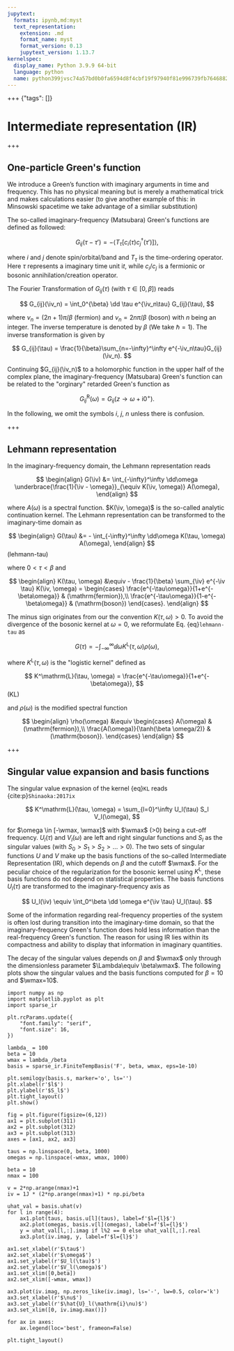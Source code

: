 ```yaml
---
jupytext:
  formats: ipynb,md:myst
  text_representation:
    extension: .md
    format_name: myst
    format_version: 0.13
    jupytext_version: 1.13.7
kernelspec:
  display_name: Python 3.9.9 64-bit
  language: python
  name: python399jvsc74a57bd0b0fa6594d8f4cbf19f97940f81e996739fb7646882a419484c72d19e05852a7e
---
```


+++ {"tags": []}

# Intermediate representation (IR)

$$
\newcommand{\iv}{{\mathrm{i}\nu}}
\newcommand{\wmax}{{\omega_\mathrm{max}}}
\newcommand{\dd}{{\mathrm{d}}}
$$

+++

## One-particle Green's function

We introduce a Green’s function with imaginary arguments in time and frequency.
This has no physical meaning but is merely a mathematical trick and makes calculations easier (to give another example of this: in Minsowski spacetime we take advantage of a similiar substitution)

The so-called imaginary-frequency (Matsubara) Green's functions are defined as followed: 

$$
G_{ij}(\tau-\tau') = -\langle T_\tau [c_i(\tau){c}^\dagger_j(\tau')]\rangle,
$$

where $i$ and $j$ denote spin/orbital/band and $T_\tau$ is the time-ordering operator.
Here $\tau$ represents a imaginary time unit $\mathrm{i}t$,
while $c_i$/$c_j$ is a fermionic or bosonic annihilation/creation operator.

The Fourier Transformation of $G_{ij}(\tau)$ (with $\tau \in [0,\beta]$) reads

$$
G_{ij}(\iv_n) = \int_0^{\beta} \dd \tau e^{\iv_n\tau} G_{ij}(\tau),
$$

where $\nu_n = (2n+1)\pi/\beta$ (fermion) and $\nu_n = 2n\pi/\beta$ (boson) with $n$ being an integer.
The inverse temperature is denoted by $\beta$ (We take $\hbar=1$).
The inverse transformation is given by

$$
G_{ij}(\tau) = \frac{1}{\beta}\sum_{n=-\infty}^\infty e^{-\iv_n\tau}G_{ij}(\iv_n).
$$ 

Continuing $G_{ij}(\iv_n)$ to a holomorphic function in the upper half of the complex plane,
the imaginary-frequency (Matsubara) Green's function can be related to the "orginary" retarded Green's function as

$$
G_{ij}^\mathrm{R}(\omega)=G_{ij}(z \rightarrow \omega+\mathrm{i}0^{+}).
$$

In the following, we omit the symbols $i$, $j$, $n$ unless there is confusion.

+++

## Lehmann representation

In the imaginary-frequency domain, the Lehmann representation reads

$$
\begin{align}
    G(\iv) &= \int_{-\infty}^\infty \dd\omega \underbrace{\frac{1}{\iv - \omega}}_{\equiv K(\iv, \omega)} A(\omega),
\end{align}
$$

where $A(\omega)$ is a spectral function.
$K(\iv, \omega)$ is the so-called analytic continuation kernel.
The Lehmann representation can be transformed to the imaginary-time domain as

$$
\begin{align}
    G(\tau) &= - \int_{-\infty}^\infty \dd\omega K(\tau, \omega) A(\omega),
\end{align}
$$ (lehmann-tau)

where $0 < \tau < \beta$ and 

$$
\begin{align}
    K(\tau, \omega) &\equiv - \frac{1}{\beta} \sum_{\iv} e^{-\iv \tau} K(\iv, \omega) =
    \begin{cases}
        \frac{e^{-\tau\omega}}{1+e^{-\beta\omega}} & (\mathrm{fermion}),\\
        \frac{e^{-\tau\omega}}{1-e^{-\beta\omega}} & (\mathrm{boson})
    \end{cases}.
\end{align}
$$

The minus sign originates from our the convention $K(\tau, \omega) > 0$.
To avoid the divergence of the bosonic kernel at $\omega=0$, we reformulate Eq. {eq}`lehmann-tau` as

$$
\begin{equation}
    G(\tau)= - \int_{-\infty}^\infty\dd{\omega} K^\mathrm{L}(\tau,\omega) \rho(\omega),
\end{equation}
$$

where $K^\mathrm{L}(\tau, \omega)$ is the "logistic kernel" defined as

$$
K^\mathrm{L}(\tau, \omega) =  \frac{e^{-\tau\omega}}{1+e^{-\beta\omega}},
$$ (KL)

and $\rho(\omega)$ is the modified spectral function

$$
\begin{align}
    \rho(\omega) &\equiv 
    \begin{cases}
        A(\omega) & (\mathrm{fermion}),\\
        \frac{A(\omega)}{\tanh(\beta \omega/2)} & (\mathrm{boson}).
    \end{cases}
\end{align}
$$

+++

## Singular value expansion and basis functions

The singular value expnasion of the kernel {eq}`KL` reads {cite:p}`Shinaoka:2017ix`

$$
K^\mathrm{L}(\tau, \omega) = \sum_{l=0}^\infty U_l(\tau) S_l V_l(\omega),
$$

for $\omega \in [-\wmax, \wmax]$ with $\wmax$ (>0) being a cut-off frequency.
$U_l(\tau)$ and $V_l(\omega)$ are left and right singular functions and $S_l$ as the singular values (with $S_0>S_1>S_2>...>0$).
The two sets of singular functions $U$ and $V$ make up the basis functions of the so-called Intermediate Representation (IR), which depends on $\beta$ and the cutoff $\wmax$.
For the peculiar choice of the regularization for the bosonic kernel using $K^\mathrm{L}$, these basis functions do not depend on statistical properties.
The basis functions $U_l(\tau)$ are transformed to the imaginary-frequency axis as

$$
U_l(\iv) \equiv \int_0^\beta \dd \omega e^{\iv \tau} U_l(\tau).
$$

Some of the information regarding real-frequency properties of the system is often lost during transition into the imaginary-time domain, so that the imaginary-frequency Green's function does hold less information than the real-frequency Green's function. The reason for using IR lies within its compactness and ability to display that information in imaginary quantities.

The decay of the singular values depends on $\beta$ and $\wmax$ only through the dimensionless parameter $\Lambda\equiv \beta\wmax$.
The following plots show the singular values and the basis functions computed for $\beta=10$ and $\wmax=10$.

```{code-cell}
import numpy as np
import matplotlib.pyplot as plt
import sparse_ir

plt.rcParams.update({
    "font.family": "serif",
    "font.size": 16,
})

lambda_ = 100
beta = 10
wmax = lambda_/beta
basis = sparse_ir.FiniteTempBasis('F', beta, wmax, eps=1e-10)

plt.semilogy(basis.s, marker='o', ls='')
plt.xlabel(r'$l$')
plt.ylabel(r'$S_l$')
plt.tight_layout()
plt.show()
```

```{code-cell}
fig = plt.figure(figsize=(6,12))
ax1 = plt.subplot(311)
ax2 = plt.subplot(312)
ax3 = plt.subplot(313)
axes = [ax1, ax2, ax3]

taus = np.linspace(0, beta, 1000)
omegas = np.linspace(-wmax, wmax, 1000)

beta = 10
nmax = 100

v = 2*np.arange(nmax)+1
iv = 1J * (2*np.arange(nmax)+1) * np.pi/beta

uhat_val = basis.uhat(v)
for l in range(4):
    ax1.plot(taus, basis.u[l](taus), label=f'$l={l}$')
    ax2.plot(omegas, basis.v[l](omegas), label=f'$l={l}$')
    y = uhat_val[l,:].imag if l%2 == 0 else uhat_val[l,:].real
    ax3.plot(iv.imag, y, label=f'$l={l}$')

ax1.set_xlabel(r'$\tau$')
ax2.set_xlabel(r'$\omega$')
ax1.set_ylabel(r'$U_l(\tau)$')
ax2.set_ylabel(r'$V_l(\omega)$')
ax1.set_xlim([0,beta])
ax2.set_xlim([-wmax, wmax])

ax3.plot(iv.imag, np.zeros_like(iv.imag), ls='-', lw=0.5, color='k')
ax3.set_xlabel(r'$\nu$')
ax3.set_ylabel(r'$\hat{U}_l(\mathrm{i}\nu)$')
ax3.set_xlim([0, iv.imag.max()])

for ax in axes:
    ax.legend(loc='best', frameon=False)

plt.tight_layout()
```
